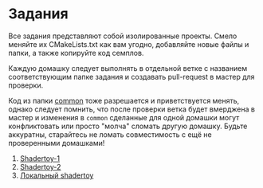# Задания

Все задания представляют собой изолированные проекты.
Смело меняйте их CMakeLists.txt как вам угодно, добавляйте новые файлы и папки, а также копируйте код семплов.

Каждую домашку следует выполнять в отдельной ветке с названием соответствующим папке задания и создавать pull-request в мастер для проверки.

Код из папки [common](/common/) тоже разрешается и приветствуется менять, однако следует помнить, что после проверки ветка будет вмерджена в мастер и изменения в `common` сделанные для одной домашки могут конфликтовать или просто "молча" сломать другую домашку.
Будьте аккуратны, старайтесь не ломать совместимость с ещё не проверенными домашками!

 1. [Shadertoy-1](shadertoy1/)
 2. [Shadertoy-2](shadertoy2/)
 3. [Локальный shadertoy](local_shadertoy/)
